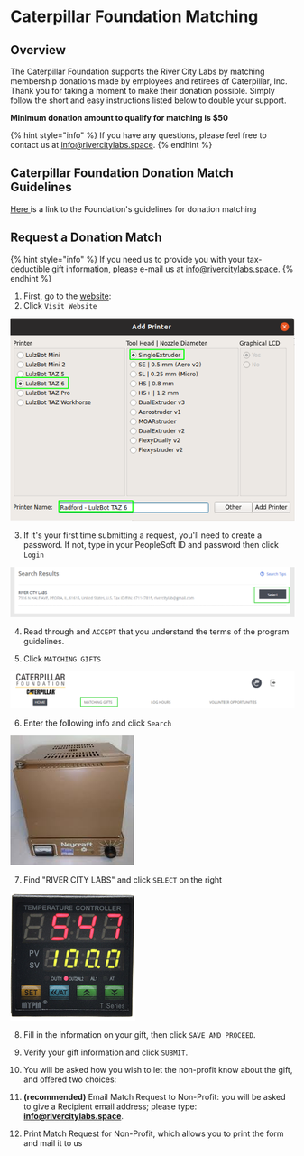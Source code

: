 # Caterpillar Foundation Matching

## Overview

The Caterpillar Foundation supports the River City Labs by matching membership donations made by employees and retirees of Caterpillar, Inc. Thank you for taking a moment to make their donation possible. Simply follow the short and easy instructions listed below to double your support.

**Minimum donation amount to qualify for matching is $50**

{% hint style="info" %}
If you have any questions, please feel free to contact us at info@rivercitylabs.space.
{% endhint %}



## Caterpillar Foundation Donation Match Guidelines

[Here ](https://www.cybergrants.com/caterpillarfoundation/docs/Matching_Gifts_Program_Guidelines.pdf)is a link to the Foundation's guidelines for donation matching

## Request a Donation Match

{% hint style="info" %}
If you need us to provide you with your tax-deductible gift information, please e-mail us at info@rivercitylabs.space.
{% endhint %}

1. First, go to the [website](https://www.caterpillar.com/en/company/caterpillar-foundation/matching-gifts.html):
2. Click `Visit Website`

![](../.gitbook/assets/image%20%2857%29.png)

3. If it's your first time submitting a request, you'll need to create a password. If not, type in your PeopleSoft ID and password then click `Login`

![](../.gitbook/assets/image%20%2815%29.png)

4. Read through and `ACCEPT` that you understand the terms of the program guidelines.

5. Click `MATCHING GIFTS`

![](../.gitbook/assets/image%20%282%29.png)

6. Enter the following info and click `Search`

![](../.gitbook/assets/image%20%2856%29.png)

7. Find "RIVER CITY LABS" and click `SELECT` on the right

![](../.gitbook/assets/image%20%2816%29.png)

8. Fill in the information on your gift, then click `SAVE AND PROCEED`.

9. Verify your gift information and click `SUBMIT`.

10. You will be asked how you wish to let the non-profit know about the gift, and offered two choices:

1. **\(recommended\)** Email Match Request to Non-Profit: you will be asked to give a Recipient email address; please type: **info@rivercitylabs.space**.
2. Print Match Request for Non-Profit, which allows you to print the form and mail it to us

